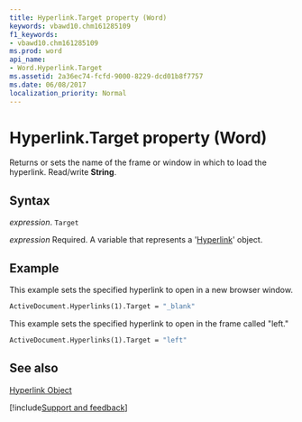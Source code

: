 ```yaml
---
title: Hyperlink.Target property (Word)
keywords: vbawd10.chm161285109
f1_keywords:
- vbawd10.chm161285109
ms.prod: word
api_name:
- Word.Hyperlink.Target
ms.assetid: 2a36ec74-fcfd-9000-8229-dcd01b8f7757
ms.date: 06/08/2017
localization_priority: Normal
---
```



# Hyperlink.Target property (Word)

Returns or sets the name of the frame or window in which to load the hyperlink. Read/write  **String**.


## Syntax

_expression_. `Target`

_expression_ Required. A variable that represents a '[Hyperlink](Word.Hyperlink.md)' object.


## Example

This example sets the specified hyperlink to open in a new browser window.


```vb
ActiveDocument.Hyperlinks(1).Target = "_blank"
```

This example sets the specified hyperlink to open in the frame called "left."




```vb
ActiveDocument.Hyperlinks(1).Target = "left"
```


## See also


[Hyperlink Object](Word.Hyperlink.md)

[!include[Support and feedback](~/includes/feedback-boilerplate.md)]